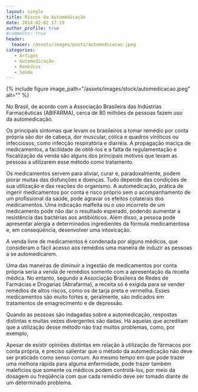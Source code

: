 ```yaml
---
layout: single
title: Riscos da Automedicação
date: 2014-02-02 17:19
author_profile: true
#comments: true
header:
  teaser: /assets/images/posts/automedicacao.jpeg
categories: 
   - Artigos
   - Automedicação
   - Remédios
   - Saúde
---
```


{% include figure image_path="/assets/images/stock/automedicacao.jpeg" alt=""  %}

No Brasil, de acordo com a Associação Brasileira das Indústrias Farmacêuticas (ABIFARMA), cerca de 80 milhões de pessoas fazem uso da automedicação.

Os principais sintomas que levam os brasileiros a tomar remédio por conta própria são dor de cabeça, dor muscular, cólica e quadros viróticos ou infecciosos, como infecção respiratória e diarréia. A propagação maciça de medicamentos, a facilidade de obtê-los e a falta de regulamentação e fiscalização da venda são alguns dos principais motivos que levam as pessoas a utilizarem esse método como tratamento.

Os medicamentos servem para aliviar, curar e, paradoxalmente, podem piorar muitas das disfunções e doenças. Tudo depende das condições de sua utilização e das reações do organismo. A automedicação, prática de ingerir medicamentos por conta e risco próprio sem o acompanhamento de um profissional da saúde, pode agravar os efeitos colaterais dos medicamentos. Uma indicação malfeita ou o uso incorreto de um medicamento pode não dar o resultado esperado, podendo aumentar a resistência das bactérias aos antibióticos. Além disso, a pessoa pode apresentar alergia a determinados ingredientes da fórmula medicamentosa e, em conseqüência, desenvolver uma intoxicação.

A venda livre de medicamentos é condenada por alguns médicos, que consideram o fácil acesso aos remédios uma maneira de induzir as pessoas a se automedicarem.

Uma das maneiras de diminuir a ingestão de medicamentos por conta própria seria a venda de remédios somente com a apresentação da receita médica. No entanto, segundo a Associação Brasileira de Redes de Farmácias e Drogarias (Abrafarma), a receita só é exigida para se vender remédios de altos riscos, como os de tarja preta e vermelha. Esses medicamentos são muito fortes e, geralmente, são indicados em tratamentos de emagrecimento e de depressão.

Quando as pessoas são indagadas sobre a automedicação, respostas distintas e muitas vezes divergentes são dadas. Há aquelas que acreditam que a utilização desse método não traz muitos problemas, como, por exemplo,

Apesar de existir opiniões distintas em relação à utilização de fármacos por conta própria, é preciso salientar que o método da automedicação não deve ser praticado como senso comum. Ao mesmo tempo em que pode trazer uma melhora rápida para alguma enfermidade, pode trazer também malefícios que somente os médicos podem controlá-los, por meio da dosagem ou freqüência com que cada remédio deve ser tomado diante de um determinado problema.



